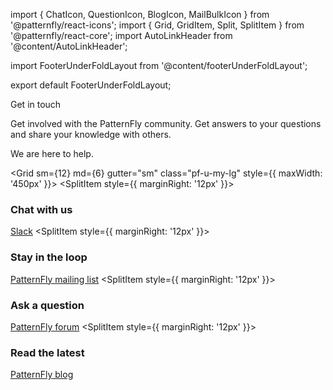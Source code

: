 

import { ChatIcon, QuestionIcon, BlogIcon, MailBulkIcon } from '@patternfly/react-icons';
import { Grid, GridItem, Split, SplitItem } from '@patternfly/react-core';
import AutoLinkHeader from '@content/AutoLinkHeader';

import FooterUnderFoldLayout from '@content/footerUnderFoldLayout';

export default FooterUnderFoldLayout;

<AutoLinkHeader is="h1" class="pf-u-mb-lg">Get in touch</AutoLinkHeader>

Get involved with the PatternFly community. Get answers to your questions and share your knowledge with others.

We are here to help.

<Grid sm={12} md={6} gutter="sm" class="pf-u-my-lg" style={{ maxWidth: '450px' }}>
  <GridItem>
    <Split>
      <SplitItem style={{ marginRight: '12px' }}><h3><ChatIcon /></h3></SplitItem>
      <SplitItem isFilled>
        <h3>Chat with us</h3>
        <a href="https://patternfly.slack.com" target="_blank" rel="noopener noreferrer">Slack</a>
      </SplitItem>
    </Split>
  </GridItem>
  <GridItem>
    <Split>
      <SplitItem style={{ marginRight: '12px' }}><h3><MailBulkIcon /></h3></SplitItem>
      <SplitItem isFilled>
        <h3>Stay in the loop</h3>
        <a href="https://www.redhat.com/mailman/listinfo/patternfly" target="_blank" rel="noopener noreferrer">PatternFly mailing list</a>
      </SplitItem>
    </Split>
  </GridItem>
  <GridItem>
    <Split>
      <SplitItem style={{ marginRight: '12px' }}><h3><QuestionIcon /></h3></SplitItem>
      <SplitItem isFilled>
        <h3>Ask a question</h3>
        <a href="https://forum.patternfly.org/" target="_blank" rel="noopener noreferrer">PatternFly forum</a>
      </SplitItem>
    </Split>
  </GridItem>
  <GridItem>
    <Split>
      <SplitItem style={{ marginRight: '12px' }}><h3><BlogIcon /></h3></SplitItem>
      <SplitItem isFilled>
        <h3>Read the latest</h3>
        <a href="https://blog.patternfly.org/" target="_blank" rel="noopener noreferrer">PatternFly blog</a>
      </SplitItem>
    </Split>
  </GridItem>
</Grid>
